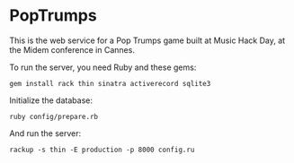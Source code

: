 PopTrumps
=========

This is the web service for a Pop Trumps game built at Music Hack Day, at the
Midem conference in Cannes.

To run the server, you need Ruby and these gems:

    gem install rack thin sinatra activerecord sqlite3

Initialize the database:

    ruby config/prepare.rb

And run the server:

    rackup -s thin -E production -p 8000 config.ru
